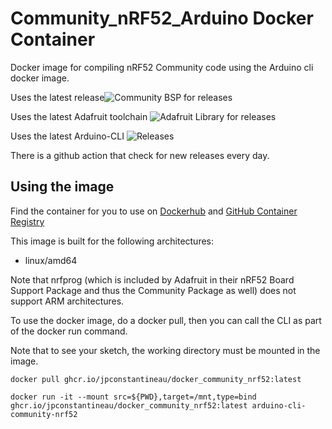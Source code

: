 # Community_nRF52_Arduino Docker Container
Docker image for compiling nRF52 Community code using the Arduino cli docker image.


Uses the latest release![Community BSP for releases](https://img.shields.io/github/release/jpconstantineau/Community_nRF52_Arduino.svg) 

Uses the latest Adafruit toolchain ![Adafruit Library for releases](https://img.shields.io/github/release/adafruit/Adafruit_nRF52_Arduino.svg) 

Uses the latest Arduino-CLI ![Releases](https://img.shields.io/github/v/release/arduino/arduino-cli.svg)

There is a github action that check for new releases every day.

## Using the image

Find the container for you to use on [Dockerhub](https://hub.docker.com/r/jpconstantineau/arduino-cli-community-nrf52) and [GitHub Container Registry](https://github.com/jpconstantineau/Docker_Community_nRF52/pkgs/container/docker_community_nrf52)

This image is built for the following architectures:

* linux/amd64

Note that nrfprog (which is included by Adafruit in their nRF52 Board Support Package and thus the Community Package as well) does not support ARM architectures.

To use the docker image, do a docker pull, then you can call the CLI as part of the docker run command.

Note that to see your sketch, the working directory must be mounted in the image.

```
docker pull ghcr.io/jpconstantineau/docker_community_nrf52:latest

docker run -it --mount src=${PWD},target=/mnt,type=bind  ghcr.io/jpconstantineau/docker_community_nrf52:latest arduino-cli-community-nrf52

```